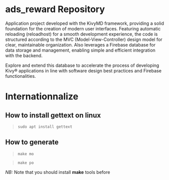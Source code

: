 # ads_reward Repository

Application project developed with the KivyMD framework, providing a solid foundation for the creation of modern user interfaces. Featuring automatic reloading (reloadhost) for a smooth development experience, the code is structured according to the MVC (Model-View-Controller) design model for clear, maintainable organization. Also leverages a Firebase database for data storage and management, enabling simple and efficient integration with the backend.

Explore and extend this database to accelerate the process of developing Kivy® applications in line with software design best practices and Firebase functionalities.



# Internationnalize

## How to install gettext on linux
  > `sudo apt install gettext`

## How to generate

  >  `make mo`

  >  `make po`


*NB:* Note that you should install **make** tools before
